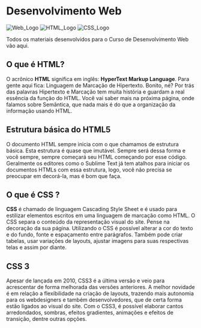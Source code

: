 # Desenvolvimento Web
![Web_Logo](https://img.shields.io/badge/Desenvolvimento-Web-critical)
![HTML_Logo](https://img.shields.io/badge/HTML-5-blueviolet)
![CSS_Logo](https://img.shields.io/badge/CSS-3-red)

Todos os materiais desenvolvidos para o Curso de Desenvolvimento Web vão aqui.

## **O que é HTML?**
O acrônico **HTML** significa em inglês: **HyperText Markup Language**. Para gente aqui fica: Linguagem de Marcação de Hipertexto. Bonito, né? Por trás das palavras Hipertexto e Marcação tem muita história e guardam a real essência da função do HTML. Você vai saber mais na próxima página, onde falamos sobre Semântica, que nada mais é do que a organização da informação usando HTML.

## **Estrutura básica do HTML5**
O documento HTML sempre inicia com o que chamamos de estrutura básica. Esta estrutura é quase que imutável. Sempre será dessa forma e você sempre, sempre começará seu HTML começando por esse código. Geralmente os editores como o Sublime Text já tem atalhos para iniciar os documentos HTMLs com essa estrutura, logo, você não precisa se preocupar em decorá-la, mas é bom que faça.

## **O que é CSS ?**
**CSS** é chamado de linguagem Cascading Style Sheet e é usado para estilizar elementos escritos em uma linguagem de marcação como HTML. O CSS separa o conteúdo da representação visual do site. Pense  na decoração da sua página. Utilizando o CSS é possível alterar a cor do texto e do fundo, fonte e espaçamento entre parágrafos. Também pode criar tabelas, usar variações de layouts, ajustar imagens para suas respectivas telas e assim por diante.

## **CSS 3**
Apesar de lançada em 2010, CSS3 é a última versão e veio para acrescentar de forma melhorada das versões anteriores.
A melhor novidade é em relação a flexibilidade na criação de layouts, trazendo mais autonomia para os webdesigners e também desenvolvedores, que de certa forma estão ligados ao visual do site.
Com o CSS3, é possível elaborar cantos arredondados, sombras, efeitos gradientes, animações e efeitos de transição, dentre outras opções.